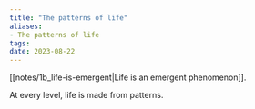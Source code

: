 ```yaml
---
title: "The patterns of life"
aliases:
- The patterns of life
tags:
date: 2023-08-22
---
```


[[notes/1b_life-is-emergent|Life is an emergent phenomenon]].

At every level, life is made from patterns.